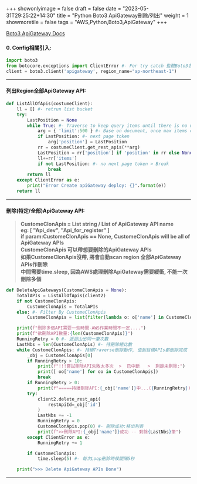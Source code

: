 +++
showonlyimage = false
draft = false
date = "2023-05-31T29:25:22+14:30"
title = "Python Boto3 ApiGateway刪除/列出"
weight = 1
showmoretile = false
tags = "AWS,Python,Boto3,ApiGateway"
+++

[Boto3 ApiGateway Docs](https://boto3.amazonaws.com/v1/documentation/api/latest/reference/services/apigateway.html#apigateway)  

#### 0. Config相關引入:  
```python
import boto3
from botocore.exceptions import ClientError #- For try catch 監聽Boto3各種錯誤資訊
client = boto3.client('apigateway', region_name="ap-northeast-1")
```  
* * *   


#### 列出Region全部ApiGateway API: 
```python
def ListAllOfApis(costumeClient): 
    ll = [] #- retrun list bucket
    try:
        LastPosition = None
        while True: #- Traverse to keep query items until there is no next page token
            arg = { 'limit':500 } #- Base on document, once max items can query is 500
            if LastPosition: #- next page token
                arg['position'] = LastPosition
            rr = costumeClient.get_rest_apis(**arg)
            LastPosition = rr['position'] if 'position' in rr else None
            ll+=rr['items']
            if not LastPosition: #- no next page token > Break
                break
        return ll
    except ClientError as e:
        print("Error Create apiGateway deploy: {}".format(e))
    return ll
```  
* * *  

#### 刪除(特定/全部)ApiGateway API:  
> **CustomeClonApis = List string / List of ApiGateway API name**  
> **eg: [ "Api_dev", "Api_for_register" ]**  
> **if param:CustomeClonApis == None, CustomeClonApis will be all of ApiGateway APIs**  
> **CustomeClonApis 可以帶想要刪除的ApiGateway APIs**  
> **如果CustomeClonApis沒帶, 將會自動scan region 全部ApiGateway APIs作刪除**  
**中間需要time.sleep, 因為AWS處理刪除ApiGateway需要緩衝, 不能一次刪除多個**  
```python
def DeleteApiGateways(CustomeClonApis = None):
    TotalAPIs = ListAllOfApis(client2)
    if not CustomeClonApis:
        CustomeClonApis = TotalAPIs
    else: #- Filter By CustomeClonApis
        CustomeClonApis = list(filter(lambda o: o['name'] in CustomeClonApis, TotalAPIs))

    print(f"刪除多個API需要一些時間-AWS作業時間不一定....")
    print(f"欲刪除API數量:{len(CustomeClonApis)}")
    RunningRetry = 0 #- 遞迴山出同一筆次數
    LastNbs = len(CustomeClonApis) #- 待刪除總比數
    while CustomeClonApis: #- 持續Traverse刪除動作, 值到目標APIs都刪除完成
        _obj = CustomeClonApis[0]
        if RunningRetry > 10:
            print(f"!!!嘗試刪除API失敗太多次  >  已中斷   >  剩餘未刪除:")
            print([ oo['name'] for oo in CustomeClonApis])
            break
        if RunningRetry > 0:
            print(f"=====持續刪除API:{_obj['name']}中...({RunningRetry})")
        try:
            client2.delete_rest_api(
                restApiId=_obj['id']
            )
            LastNbs += -1
            RunningRetry = 0
            CustomeClonApis.pop(0) #- 刪除成功:移出列表
            print(f">>刪除API:{_obj['name']}成功 -- 剩餘{LastNbs}筆")
        except ClientError as e:
            RunningRetry += 1

        if CustomeClonApis:
            time.sleep(5) #- 每次Loop刪除時候間隔5秒

    print(">>> Delete ApiGateway APIs Done")
```  
* * *   